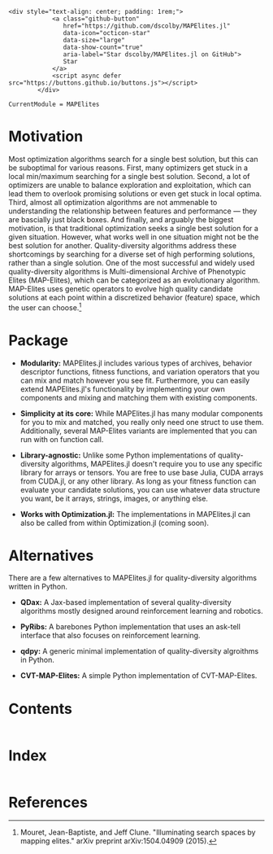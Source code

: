 ```@raw html
<div style="text-align: center; padding: 1rem;">
            <a class="github-button"
               href="https://github.com/dscolby/MAPElites.jl"
               data-icon="octicon-star"
               data-size="large"
               data-show-count="true"
               aria-label="Star dscolby/MAPElites.jl on GitHub">
               Star
            </a>
            <script async defer src="https://buttons.github.io/buttons.js"></script>
        </div>
```

```@meta
CurrentModule = MAPElites
```

# Motivation
Most optimization algorithms search for a single best solution, but this can be suboptimal for
various reasons. First, many optimizers get stuck in a local min/maximum searching for a single best
solution. Second, a lot of optimizers are unable to balance exploration and exploitation, which
can lead them to overlook promising solutions or even get stuck in local optima. Third, almost all 
optimization algorithms are not ammenable to understanding the relationship between features and 
performance — they are bascially just black boxes. And finally, and arguably the biggest motivation, 
is that traditional optimization seeks a single best solution for a given situation. However, what 
works well in one situation might not be the best solution for another. Quality-diversity algorithms
address these shortcomings by searching for a diverse set of high performing solutions, rather 
than a single solution. One of the most successful and widely used quality-diversity algorithms 
is Multi-dimensional Archive of Phenotypic Elites (MAP-Elites), which can be categorized as an 
evolutionary algorithm. MAP-Elites uses genetic operators to evolve high quality candidate solutions 
at each point within a discretized behavior (feature) space, which the user can choose.[^1]

# Package
*   **Modularity:** MAPElites.jl includes various types of archives, behavior descriptor functions, 
    fitness functions, and variation operators that you can mix and match however you see fit.
    Furthermore, you can easily extend MAPElites.jl's functionality by implementing your own 
    components and mixing and matching them with existing components.

*   **Simplicity at its core:** While MAPElites.jl has many modular components for you to mix 
    and matched, you really only need one struct to use them. Additionally, several MAP-Elites
    variants are implemented that you can run with on function call.

*   **Library-agnostic:** Unlike some Python implementations of quality-diversity algorithms, MAPElites.jl
    doesn't require you to use any specific library for arrays or tensors. You are free to use base 
    Julia, CUDA arrays from CUDA.jl, or any other library. As long as your fitness function can 
    evaluate your candidate solutions, you can use whatever data structure you want, be it arrays, 
    strings, images, or anything else.

*   **Works with Optimization.jl:** The implementations in MAPElites.jl can also be called from within
    Optimization.jl (coming soon).

# Alternatives
There are a few alternatives to MAPElites.jl for quality-diversity algorithms written in Python.
*   **QDax:** A Jax-based implementation of several quality-diversity algorithms mostly designed around 
    reinforcement learning and robotics.

*   **PyRibs:** A barebones Python implementation that uses an ask-tell interface that also focuses on 
    reinforcement learning.

*   **qdpy:** A generic minimal implementation of quality-diversity algroithms in Python.

*   **CVT-MAP-Elites:** A simple Python implementation of CVT-MAP-Elites.

# Contents
```@contents
```

# Index
```@index
```

# References
[^1]: Mouret, Jean-Baptiste, and Jeff Clune. "Illuminating search spaces by mapping elites." arXiv preprint arXiv:1504.04909 (2015).
